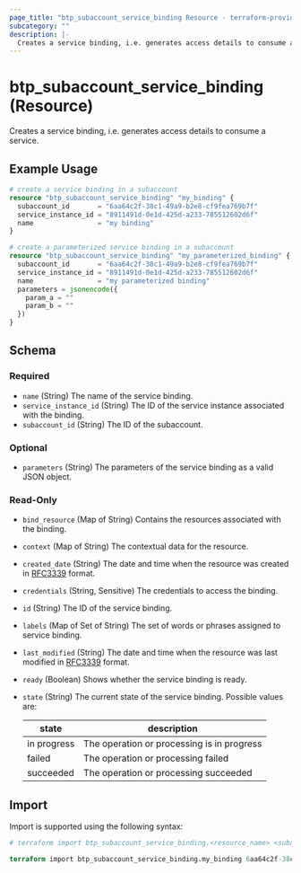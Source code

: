 ```yaml
---
page_title: "btp_subaccount_service_binding Resource - terraform-provider-btp"
subcategory: ""
description: |-
  Creates a service binding, i.e. generates access details to consume a service.
---
```


# btp_subaccount_service_binding (Resource)

Creates a service binding, i.e. generates access details to consume a service.

## Example Usage

```terraform
# create a service binding in a subaccount
resource "btp_subaccount_service_binding" "my_binding" {
  subaccount_id       = "6aa64c2f-38c1-49a9-b2e8-cf9fea769b7f"
  service_instance_id = "8911491d-0e1d-425d-a233-785512602d6f"
  name                = "my binding"
}

# create a parameterized service binding in a subaccount
resource "btp_subaccount_service_binding" "my_parameterized_binding" {
  subaccount_id       = "6aa64c2f-38c1-49a9-b2e8-cf9fea769b7f"
  service_instance_id = "8911491d-0e1d-425d-a233-785512602d6f"
  name                = "my parameterized binding"
  parameters = jsonencode({
    param_a = ""
    param_b = ""
  })
}
```

<!-- schema generated by tfplugindocs -->
## Schema

### Required

- `name` (String) The name of the service binding.
- `service_instance_id` (String) The ID of the service instance associated with the binding.
- `subaccount_id` (String) The ID of the subaccount.

### Optional

- `parameters` (String) The parameters of the service binding as a valid JSON object.

### Read-Only

- `bind_resource` (Map of String) Contains the resources associated with the binding.
- `context` (Map of String) The contextual data for the resource.
- `created_date` (String) The date and time when the resource was created in [RFC3339](https://www.ietf.org/rfc/rfc3339.txt) format.
- `credentials` (String, Sensitive) The credentials to access the binding.
- `id` (String) The ID of the service binding.
- `labels` (Map of Set of String) The set of words or phrases assigned to service binding.
- `last_modified` (String) The date and time when the resource was last modified in [RFC3339](https://www.ietf.org/rfc/rfc3339.txt) format.
- `ready` (Boolean) Shows whether the service binding is ready.
- `state` (String) The current state of the service binding. Possible values are: 

  | state | description | 
  | --- | --- | 
  | in progress | The operation or processing is in progress | 
  | failed | The operation or processing failed | 
  | succeeded | The operation or processing succeeded |

## Import

Import is supported using the following syntax:

```terraform
# terraform import btp_subaccount_service_binding.<resource_name> <subaccount_id>,<service_binding_id>

terraform import btp_subaccount_service_binding.my_binding 6aa64c2f-38c1-49a9-b2e8-cf9fea769b7f,910e9a7d-0fb4-4428-a813-56550e683579
```
